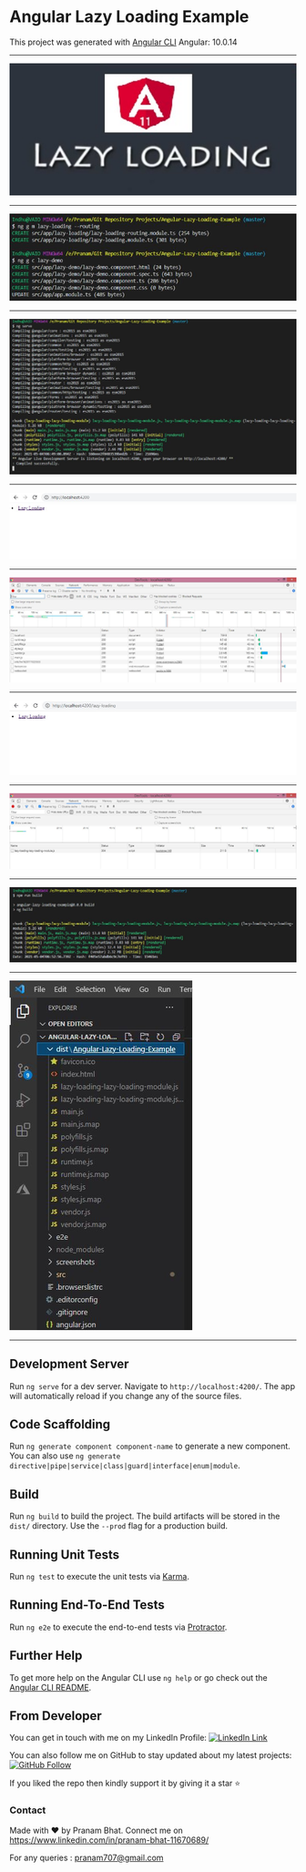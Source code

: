 # Angular Lazy Loading Example

This project was generated with [Angular CLI](https://github.com/angular/angular-cli) Angular: 10.0.14

--------------------------------------------------------------------------

<img src="/screenshots/Angular-Lazy-Loading-Template.jpg" width="1000" />

--------------------------------------------------------------------------

<img src="/screenshots/Angular-Lazy-Loading-Example 1.JPG" width="1000" />

--------------------------------------------------------------------------

<img src="/screenshots/Angular-Lazy-Loading-Example 2.JPG" />

--------------------------------------------------------------------------

<img src="/screenshots/Angular-Lazy-Loading-Example 3.JPG" />

--------------------------------------------------------------------------

<img src="/screenshots/Angular-Lazy-Loading-Example 4.JPG" />

--------------------------------------------------------------------------

<img src="/screenshots/Angular-Lazy-Loading-Example 5.JPG" />

--------------------------------------------------------------------------

<img src="/screenshots/Angular-Lazy-Loading-Example 6.JPG" />

--------------------------------------------------------------------------

<img src="/screenshots/Angular-Lazy-Loading-Example 7.JPG" />

--------------------------------------------------------------------------

<img src="/screenshots/Angular-Lazy-Loading-Example 8.JPG" />

--------------------------------------------------------------------------

## Development Server

Run `ng serve` for a dev server. Navigate to `http://localhost:4200/`. The app will automatically reload if you change any of the source files.

## Code Scaffolding

Run `ng generate component component-name` to generate a new component. You can also use `ng generate directive|pipe|service|class|guard|interface|enum|module`.

## Build

Run `ng build` to build the project. The build artifacts will be stored in the `dist/` directory. Use the `--prod` flag for a production build.

## Running Unit Tests

Run `ng test` to execute the unit tests via [Karma](https://karma-runner.github.io).

## Running End-To-End Tests

Run `ng e2e` to execute the end-to-end tests via [Protractor](http://www.protractortest.org/).

## Further Help

To get more help on the Angular CLI use `ng help` or go check out the [Angular CLI README](https://github.com/angular/angular-cli/blob/master/README.md).


## From Developer

You can get in touch with me on my LinkedIn Profile: [![LinkedIn Link](https://img.shields.io/badge/Connect-Pranam%20Bhat-blue.svg?logo=linkedin&longCache=true&style=social&label=Connect
)](https://www.linkedin.com/in/pranam-bhat-11670689/)

You can also follow me on GitHub to stay updated about my latest projects: [![GitHub Follow](https://img.shields.io/badge/Connect-Pranam%20Bhat-blue.svg?logo=Github&longCache=true&style=social&label=Follow)](https://github.com/PranamBhat)

If you liked the repo then kindly support it by giving it a star ⭐

### Contact

Made with :heart: by Pranam Bhat. Connect me on https://www.linkedin.com/in/pranam-bhat-11670689/

For any queries : pranam707@gmail.com

